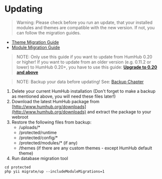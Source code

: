 Updating
========

> Warning: Please check before you run an update, that your installed modules and themes are compatible with the new version. If not, you can follow the migration guides.
- [Theme Migration Guide](https://github.com/humhub/humhub/blob/master/protected/humhub/docs/guide/theme/theming-migrate.md)
- [Module Migration Guide](dev-migrate.md)

> NOTE: Only use this guide if you want to update from HumHub 0.20 or higher!
> If you want to update from an older version (e.g. 0.11.2 or lower) to HumHub 0.20+, you have to use this guide: **[Upgrade to 0.20 and above](admin-updating-020.md "Guide: Upgrade to 0.20 and above")**

> NOTE: Backup your data before updating! See: [Backup Chapter](backup.md)

1. Delete your current HumHub installation (Don't forget to make a backup as mentioned above, you will need these files later!)
2. Download the latest HumHub package from [http://www.humhub.org/downloads](http://www.humhub.org/downloads) and extract the package to your webroot
3. Restore the following files from backup:
	- /uploads/*
	- /protected/runtime
	- /protected/config/*
	- /protected/modules/* (if any)
	- /themes (if there are any custom themes - except HumHub default theme)
4. Run database migration tool

```
cd protected
php yii migrate/up --includeModuleMigrations=1
```



